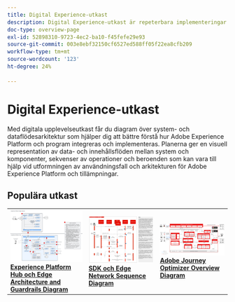 ```yaml
---
title: Digital Experience-utkast
description: Digital Experience-utkast är repeterbara implementeringar för att hantera strategier och lösa etablerade företagsproblem. De påskyndar tid-till-värde och ger en snabb väg till framgång.
doc-type: overview-page
exl-id: 52898310-9723-4ec2-ba10-f45fefe29e93
source-git-commit: 003e8ebf32150cf6527ed588ff05f22ea8cfb209
workflow-type: tm+mt
source-wordcount: '123'
ht-degree: 24%

---
```


# Digital Experience-utkast

Med digitala upplevelseutkast får du diagram över system- och dataflödesarkitektur som hjälper dig att bättre förstå hur Adobe Experience Platform och program integreras och implementeras. Planerna ger en visuell representation av data- och innehållsflöden mellan system och komponenter, sekvenser av operationer och beroenden som kan vara till hjälp vid utformningen av användningsfall och arkitekturen för Adobe Experience Platform och tillämpningar.

## Populära utkast

<table>
<tr>
  <td>
    <a href="experience-platform/guardrails.md">
      <img alt="Experience Platform Hub och Edge Architecture" src="experience-platform/assets/aep_edge_hub_latency_v1.svg" />
    </a>
    <div>
      <a href="experience-platform/guardrails.md">
    <strong> Experience Platform Hub och Edge Architecture and Guardrails Diagram </strong>
    </a>
    </div>
  </td>
   <td>
    <a href="experience-platform/deployment/websdk.md">
      <img alt="Edge Sequence Diagram" src="experience-platform/deployment/assets/web_sdk_sequence.svg" />
    </a>
    <div>
      <a href="experience-platform/deployment/websdk.md">
    <strong> SDK och Edge Network Sequence Diagram </strong>
    </a>
    </div>
  </td>
  <td>
    <a href="customer-journeys/journey-optimizer/journey-optimizer-overview.md">
      <img alt="Journey Optimizer Översiktsdiagram" src="customer-journeys/journey-optimizer/images/ajo-architecture.svg" />
    </a>
    <div>
      <a href="customer-journeys/journey-optimizer/journey-optimizer-overview.md">
    <strong> Adobe Journey Optimizer Overview Diagram </strong>
    </a>
    </div>
  </td>
</tr>
</table>

</div>
